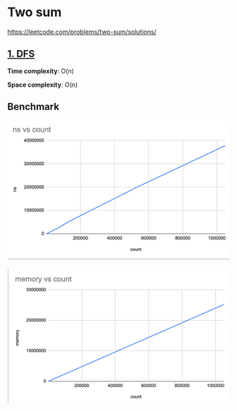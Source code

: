 # Two sum

https://leetcode.com/problems/two-sum/solutions/

## [1. DFS](des1)
**Time complexity**: O(n)

**Space complexity**: O(n)

## Benchmark
![img.png](../../../assets/108_img.png)

![img_1.png](../../../assets/108_img_1.png)
